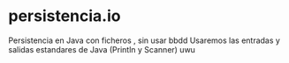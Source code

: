 # persistencia.io
Persistencia en Java con ficheros , sin usar bbdd
Usaremos las entradas y salidas estandares de Java (Println y Scanner)
uwu
